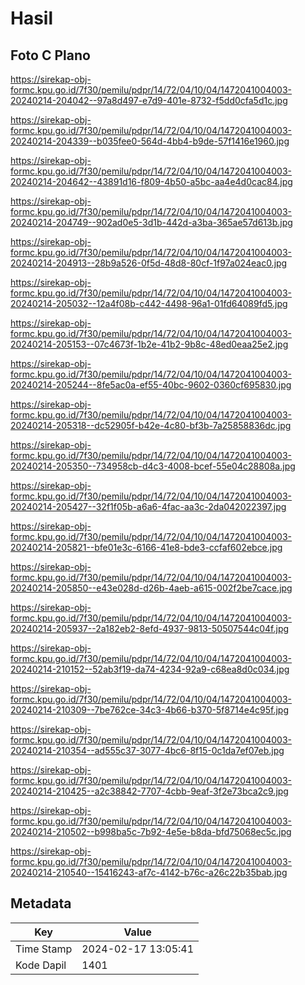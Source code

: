 # Hasil

## Foto C Plano

https://sirekap-obj-formc.kpu.go.id/7f30/pemilu/pdpr/14/72/04/10/04/1472041004003-20240214-204042--97a8d497-e7d9-401e-8732-f5dd0cfa5d1c.jpg

https://sirekap-obj-formc.kpu.go.id/7f30/pemilu/pdpr/14/72/04/10/04/1472041004003-20240214-204339--b035fee0-564d-4bb4-b9de-57f1416e1960.jpg

https://sirekap-obj-formc.kpu.go.id/7f30/pemilu/pdpr/14/72/04/10/04/1472041004003-20240214-204642--43891d16-f809-4b50-a5bc-aa4e4d0cac84.jpg

https://sirekap-obj-formc.kpu.go.id/7f30/pemilu/pdpr/14/72/04/10/04/1472041004003-20240214-204749--902ad0e5-3d1b-442d-a3ba-365ae57d613b.jpg

https://sirekap-obj-formc.kpu.go.id/7f30/pemilu/pdpr/14/72/04/10/04/1472041004003-20240214-204913--28b9a526-0f5d-48d8-80cf-1f97a024eac0.jpg

https://sirekap-obj-formc.kpu.go.id/7f30/pemilu/pdpr/14/72/04/10/04/1472041004003-20240214-205032--12a4f08b-c442-4498-96a1-01fd64089fd5.jpg

https://sirekap-obj-formc.kpu.go.id/7f30/pemilu/pdpr/14/72/04/10/04/1472041004003-20240214-205153--07c4673f-1b2e-41b2-9b8c-48ed0eaa25e2.jpg

https://sirekap-obj-formc.kpu.go.id/7f30/pemilu/pdpr/14/72/04/10/04/1472041004003-20240214-205244--8fe5ac0a-ef55-40bc-9602-0360cf695830.jpg

https://sirekap-obj-formc.kpu.go.id/7f30/pemilu/pdpr/14/72/04/10/04/1472041004003-20240214-205318--dc52905f-b42e-4c80-bf3b-7a25858836dc.jpg

https://sirekap-obj-formc.kpu.go.id/7f30/pemilu/pdpr/14/72/04/10/04/1472041004003-20240214-205350--734958cb-d4c3-4008-bcef-55e04c28808a.jpg

https://sirekap-obj-formc.kpu.go.id/7f30/pemilu/pdpr/14/72/04/10/04/1472041004003-20240214-205427--32f1f05b-a6a6-4fac-aa3c-2da042022397.jpg

https://sirekap-obj-formc.kpu.go.id/7f30/pemilu/pdpr/14/72/04/10/04/1472041004003-20240214-205821--bfe01e3c-6166-41e8-bde3-ccfaf602ebce.jpg

https://sirekap-obj-formc.kpu.go.id/7f30/pemilu/pdpr/14/72/04/10/04/1472041004003-20240214-205850--e43e028d-d26b-4aeb-a615-002f2be7cace.jpg

https://sirekap-obj-formc.kpu.go.id/7f30/pemilu/pdpr/14/72/04/10/04/1472041004003-20240214-205937--2a182eb2-8efd-4937-9813-50507544c04f.jpg

https://sirekap-obj-formc.kpu.go.id/7f30/pemilu/pdpr/14/72/04/10/04/1472041004003-20240214-210152--52ab3f19-da74-4234-92a9-c68ea8d0c034.jpg

https://sirekap-obj-formc.kpu.go.id/7f30/pemilu/pdpr/14/72/04/10/04/1472041004003-20240214-210309--7be762ce-34c3-4b66-b370-5f8714e4c95f.jpg

https://sirekap-obj-formc.kpu.go.id/7f30/pemilu/pdpr/14/72/04/10/04/1472041004003-20240214-210354--ad555c37-3077-4bc6-8f15-0c1da7ef07eb.jpg

https://sirekap-obj-formc.kpu.go.id/7f30/pemilu/pdpr/14/72/04/10/04/1472041004003-20240214-210425--a2c38842-7707-4cbb-9eaf-3f2e73bca2c9.jpg

https://sirekap-obj-formc.kpu.go.id/7f30/pemilu/pdpr/14/72/04/10/04/1472041004003-20240214-210502--b998ba5c-7b92-4e5e-b8da-bfd75068ec5c.jpg

https://sirekap-obj-formc.kpu.go.id/7f30/pemilu/pdpr/14/72/04/10/04/1472041004003-20240214-210540--15416243-af7c-4142-b76c-a26c22b35bab.jpg


## Metadata

| Key        | Value               |
| ---------- | ------------------- |
| Time Stamp | 2024-02-17 13:05:41 |
| Kode Dapil | 1401                |



